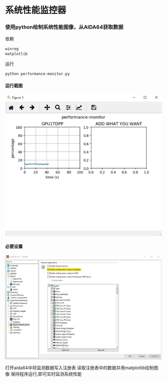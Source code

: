 

# 系统性能监控器

### 使用python绘制系统性能图像，从AIDA64获取数据

依赖

```
winreg
matplotlib
```

运行

```
python performance-monitor.py
```

#### 运行截图

![](https://github.com/iron0rca/performance-monitor/blob/master/image/1.jpg)

#### 必要设置

![](https://github.com/iron0rca/performance-monitor/blob/master/image/2.jpg)

打开aida64中将监测数据写入注册表
读取注册表中的数据并用matplotlib绘制图像
保持程序运行,即可实时监测系统性能
